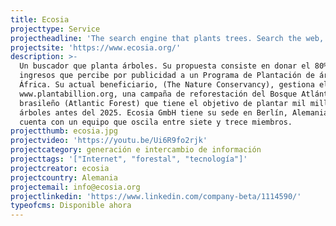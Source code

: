 ```yaml
---
title: Ecosia
projecttype: Service
projectheadline: 'The search engine that plants trees. Search the web, save the environment! '
projectsite: 'https://www.ecosia.org/'
description: >-
  Un buscador que planta árboles. Su propuesta consiste en donar el 80% de los
  ingresos que percibe por publicidad a un Programa de Plantación de árboles en
  África. Su actual beneficiario, (The Nature Conservancy), gestiona el programa
  www.plantabillion.org, una campaña de reforestación del Bosque Atlántico
  brasileño (Atlantic Forest) que tiene el objetivo de plantar mil millones de
  árboles antes del 2025. Ecosia GmbH tiene su sede en Berlín, Alemania, y
  cuenta con un equipo que oscila entre siete y trece miembros.
projectthumb: ecosia.jpg
projectvideo: 'https://youtu.be/Ui6R9fo2rjk'
projectcategory: generación e intercambio de información
projecttags: '["Internet", "forestal", "tecnología"]'
projectcreator: ecosia
projectcountry: Alemania
projectemail: info@ecosia.org
projectlinkedin: 'https://www.linkedin.com/company-beta/1114590/'
typeofcms: Disponible ahora
---
```


